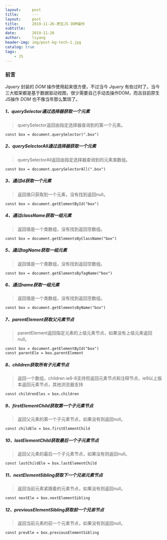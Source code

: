 ```yaml
---
layout:     post
title:      ---
layout:     post
title:      2019-11-26-原生JS DOM操作
subtitle:   
date:       2019-11-26
author:     liyang
header-img: img/post-bg-tech-1.jpg
catalog: true
tags:
    - JS
---
```


### 前言
*Jquery* 封装的 *DOM* 操作使用起来很方便，不过当今 *Jquery* 有些过时了。当今三大框架都是基于数据驱动视图，很少需要自己手动去操作DOM，而且目前原生JS操作 *DOM* 也不像当年那么繁琐了。

##### 1、querySelector通过选择器获取一个元素

> querySelector返回由指定选择器查询到的第一个元素。

```
const box = document.querySelector(".box")
```

##### 2、querySelectorAll通过选择器获取一个元素

> querySelectorAll返回由指定选择器查询到的元素类数组。

```
const box = document.querySelectorAll(".box")
```

##### 3、通过id获取一个元素

> 返回值只获取到一个元素，没有找到返回null。

```
const box = document.getElementById("box")
```

##### 4、通过className获取一组元素

> 返回值是一个类数组，没有找到返回空数组。

```
const box = document.getElementsByClassName("box")
```

##### 5、通过tagName获取一组元素

> 返回值是一个类数组，没有找到返回空数组。

```
const box = document.getElementsByTagName("box")
```

##### 6、通过name获取一组元素

> 返回值是一个类数组，没有找到返回空数组。

```
const box = document.getElementsByName("box")
```

##### 7、parentElement获取父元素节点

> parentElement返回指定元素的上级元素节点，如果没有上级元素返回null。

```
const box = document.getElementById("box")
const parentEle = box.parentElement
```

##### 8、children获取所有子元素节点

> 返回一个数组，children ie6-8支持但返回元素节点和注释节点，ie9以上版本返回元素节点，其他浏览器支持

```
const childrenEles = box.children
```

##### 9、firstElementChild获取第一个子元素节点

> 返回父元素的第一个子元素节点，如果没有则返回null。

```
const childEle = box.firstElementChild
```

##### 10、lastElementChild获取最后一个子元素节点

> 返回父元素的最后一个子元素节点，如果没有则返回null。

```
const lastChildEle = box.lastElementChild
```

##### 11、nextElementSibling获取下一个兄弟元素节点

> 返回当前元素紧跟着的元素节点，如果没有则返回null。

```
const nextEle = box.nextElementSibling
```

##### 12、previousElementSibling获取前一个兄弟节点

> 返回当前元素的前一个元素节点，如果没有则返回null。

```
const prevEle = box.previousElementSibling
```
